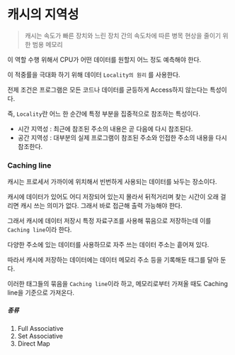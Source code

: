 # 캐시의 지역성

> 캐시는 속도가 빠른 장치와 느린 장치 간의 속도차에 따른 병목 현상을 줄이기 위한 범용 메모리

이 역할 수행 위해서 CPU가 어떤 데이터를 원할지 어느 정도 예측해야 한다. 

이 적중률을 극대화 하기 위해 데이터 `Locality의 원리` 를 사용한다.

전제 조건은 프로그램은 모든 코드나 데이터를 균등하게 Access하지 않는다는 특성이다.

즉, `Locality`란 어느 한 순간에 특정 부분을 집중적으로 참조하는 특성이다.



- 시간 지역성 : 최근에 참조된 주소의 내용은 곧 다음에 다시 참조된다.
- 공간 지역성 : 대부분의 실제 프로그램이 참조된 주소와 인접한 주소의 내용을 다시 참조한다.



### Caching line

캐시는 프로세서 가까이에 위치해서 빈번하게 사용되는 데이터를 놔두는 장소이다.

캐시에 데이터가 있어도 어디 저장되어 있는지 몰라서 뒤적거리며 찾는 시간이 오래 걸리면 캐시 쓰는 의미가 없다. 그래서 바로 접근해 출력 가능해야 한다.

그래서 캐시에 데이터 저장시 특정 자료구조를 사용해 묶음으로 저장하는데 이를 `Caching line`이라 한다.

다양한 주소에 있는 데이터를 사용하므로 자주 쓰는 데이터 주소는 흩어져 있다.

따라서 캐시에 저장하는 데이터에는 데이터 메모리 주소 등을 기록해둔 태그를 달아 둔다.

이러한 태그들의 묶음을 `Caching line`이라 하고, 메모리로부터 가져올 때도 Caching line을 기준으로 가져온다.

##### 종류

1. Full Associative
2. Set Associative
3. Direct Map